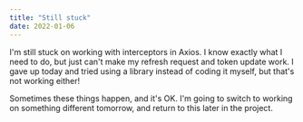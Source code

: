 ```yaml
---
title: "Still stuck"
date: 2022-01-06
---
```


I'm still stuck on working with interceptors in Axios. I know exactly what I need to do, but just can't make my refresh request and token update work.
I gave up today and tried using a library instead of coding it myself, but that's not working either!

Sometimes these things happen, and it's OK. I'm going to switch to working on something different tomorrow, and return to this later in the project.
